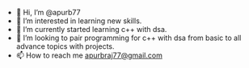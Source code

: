 - 👋 Hi, I’m @apurb77
- 👀 I’m interested in learning new skills.
- 🌱 I’m currently started learning c++ with dsa.
- 💞️ I’m looking to pair programming for c++ with dsa from basic to all advance topics with projects.
- 📫 How to reach me apurbraj77@gmail.com

<!---
apurb77/apurb77 is a ✨ special ✨ repository because its `README.md` (this file) appears on your GitHub profile.
You can click the Preview link to take a look at your changes.
--->
